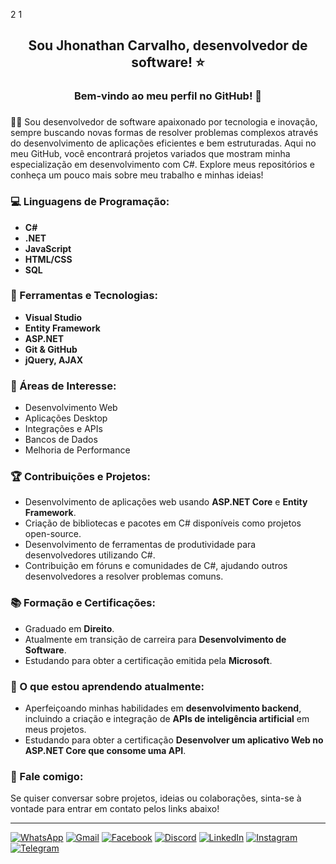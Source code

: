 2
1
## <p align="center">Sou **Jhonathan Carvalho**, desenvolvedor de software! ⭐ </p>

### <p align="center">Bem-vindo ao meu perfil no GitHub! 💜</p>

### <p align="justify"> 
👨‍💻 Sou desenvolvedor de software apaixonado por tecnologia e inovação, sempre buscando novas formas de resolver problemas complexos através do desenvolvimento de aplicações eficientes e bem estruturadas. Aqui no meu GitHub, você encontrará projetos variados que mostram minha especialização em desenvolvimento com C#. Explore meus repositórios e conheça um pouco mais sobre meu trabalho e minhas ideias!
</p>

### 💻 Linguagens de Programação: 
- **C#** 
- **.NET** 
- **JavaScript**
- **HTML/CSS**
- **SQL**

### 💼 Ferramentas e Tecnologias:
- **Visual Studio**
- **Entity Framework**
- **ASP.NET**
- **Git & GitHub**
- **jQuery, AJAX**

### 🚀 Áreas de Interesse:
- Desenvolvimento Web
- Aplicações Desktop
- Integrações e APIs
- Bancos de Dados
- Melhoria de Performance

### 🏆 Contribuições e Projetos:
- Desenvolvimento de aplicações web usando **ASP.NET Core** e **Entity Framework**.
- Criação de bibliotecas e pacotes em C# disponíveis como projetos open-source.
- Desenvolvimento de ferramentas de produtividade para desenvolvedores utilizando C#.
- Contribuição em fóruns e comunidades de C#, ajudando outros desenvolvedores a resolver problemas comuns.

### 📚 Formação e Certificações:
- Graduado em **Direito**.
- Atualmente em transição de carreira para **Desenvolvimento de Software**.
- Estudando para obter a certificação emitida pela **Microsoft**.

### 🌱 O que estou aprendendo atualmente:
- Aperfeiçoando minhas habilidades em **desenvolvimento backend**, incluindo a criação e integração de **APIs de inteligência artificial** em meus projetos.
- Estudando para obter a certificação **Desenvolver um aplicativo Web no ASP.NET Core que consome uma API**.

### 💬 Fale comigo:
Se quiser conversar sobre projetos, ideias ou colaborações, sinta-se à vontade para entrar em contato pelos links abaixo!

---

<div>
<a href="https://wa.me/5527996202811" target="_blank"><img src="https://img.shields.io/badge/WhatsApp-25D366?style=for-the-badge&logo=whatsapp&logoColor=white" alt="WhatsApp"/></a>
<a href="mailto:ti.dev.carvalho@gmail.com" target="_blank"><img src="https://img.shields.io/badge/Gmail-D14836?style=for-the-badge&logo=gmail&logoColor=white" alt="Gmail"/></a>
<a href="https://www.facebook.com/jhonathancarvalhodev/" target="_blank"><img src="https://img.shields.io/badge/Facebook-1877F2?style=for-the-badge&logo=facebook&logoColor=white" alt="Facebook"/></a>
<a href="https://discord.com/invite/jhonathancarvalho" target="_blank"><img src="https://img.shields.io/badge/Discord-5865F2?style=for-the-badge&logo=discord&logoColor=white" alt="Discord"/></a>
<a href="https://www.linkedin.com/in/jhonathancarvalho/" target="_blank"><img src="https://img.shields.io/badge/LinkedIn-0077B5?style=for-the-badge&logo=linkedin&logoColor=white" alt="LinkedIn"/></a>
<a href="https://www.instagram.com/jhonathancarvalho/" target="_blank"><img src="https://img.shields.io/badge/Instagram-E4405F?style=for-the-badge&logo=instagram&logoColor=white" alt="Instagram"/></a>
<a href="https://t.me/jhonathancarvalho" target="_blank"><img src="https://img.shields.io/badge/Telegram-0088CC?style=for-the-badge&logo=telegram&logoColor=white" alt="Telegram"/></a>
</div>


